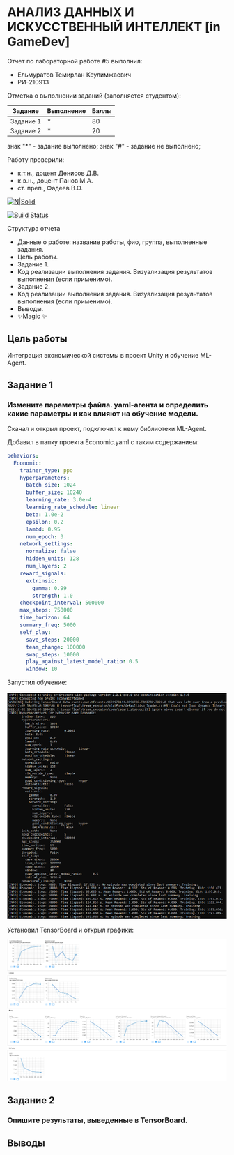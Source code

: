 # АНАЛИЗ ДАННЫХ И ИСКУССТВЕННЫЙ ИНТЕЛЛЕКТ [in GameDev]
Отчет по лабораторной работе #5 выполнил:
- Ельмуратов Темирлан Кеулимжаевич
- РИ-210913

Отметка о выполнении заданий (заполняется студентом):

| Задание | Выполнение | Баллы |
| ------ | ------ | ------ |
| Задание 1 | * | 80 |
| Задание 2 | * | 20 |

знак "*" - задание выполнено; знак "#" - задание не выполнено;

Работу проверили:
- к.т.н., доцент Денисов Д.В.
- к.э.н., доцент Панов М.А.
- ст. преп., Фадеев В.О.

[![N|Solid](https://cldup.com/dTxpPi9lDf.thumb.png)](https://nodesource.com/products/nsolid)

[![Build Status](https://travis-ci.org/joemccann/dillinger.svg?branch=master)](https://travis-ci.org/joemccann/dillinger)

Структура отчета

- Данные о работе: название работы, фио, группа, выполненные задания.
- Цель работы.
- Задание 1.
- Код реализации выполнения задания. Визуализация результатов выполнения (если применимо).
- Задание 2.
- Код реализации выполнения задания. Визуализация результатов выполнения (если применимо).
- Выводы.
- ✨Magic ✨

## Цель работы
Интеграция экономической системы в проект Unity и обучение ML-Agent.

## Задание 1
### Измените параметры файла. yaml-агента и определить какие параметры и как влияют на обучение модели.

Скачал и открыл проект, подключил к нему библиотеки ML-Agent.

Добавил в папку проекта Economic.yaml с таким содержанием:

```yaml
behaviors:
  Economic:
    trainer_type: ppo
    hyperparameters:
      batch_size: 1024
      buffer_size: 10240
      learning_rate: 3.0e-4
      learning_rate_schedule: linear
      beta: 1.0e-2
      epsilon: 0.2
      lambd: 0.95
      num_epoch: 3      
    network_settings:
      normalize: false
      hidden_units: 128
      num_layers: 2
    reward_signals:
      extrinsic:
        gamma: 0.99
        strength: 1.0
    checkpoint_interval: 500000
    max_steps: 750000
    time_horizon: 64
    summary_freq: 5000
    self_play:
      save_steps: 20000
      team_change: 100000
      swap_steps: 10000
      play_against_latest_model_ratio: 0.5
      window: 10
```

Запустил обучение:

![](Learning.png)

Установил TensorBoard и открыл графики:

![](1.png)


## Задание 2
### Опишите результаты, выведенные в TensorBoard. 

## Выводы

